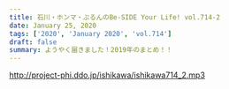 ```yaml
---
title: 石川・ホンマ・ぶるんのBe-SIDE Your Life! vol.714-2
date: January 25, 2020
tags: ['2020', 'January 2020', 'vol.714']
draft: false
summary: ようやく届きました！2019年のまとめ！！
---
```


http://project-phi.ddo.jp/ishikawa/ishikawa714_2.mp3